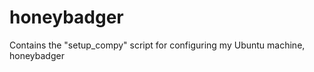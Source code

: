 honeybadger
===========
Contains the "setup_compy" script for configuring my Ubuntu machine, honeybadger
